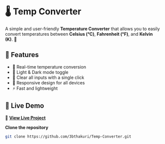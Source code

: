 # 🌡️ Temp Converter

A simple and user-friendly **Temperature Converter** that allows you to easily convert temperatures between **Celsius (°C)**, **Fahrenheit (°F)**, and **Kelvin (K)**. 🚀  

## 📌 Features
- 🔄 Real-time temperature conversion
- 🎨 Light & Dark mode toggle
- 🧼 Clear all inputs with a single click
- 📱 Responsive design for all devices
- ⚡ Fast and lightweight


## 🚀 Live Demo
🔗 **[View Live Project](https://3bthakuri.github.io/Temp-Converter/)**



 **Clone the repository**  
   ```sh
   git clone https://github.com/3bthakuri/Temp-Converter.git
